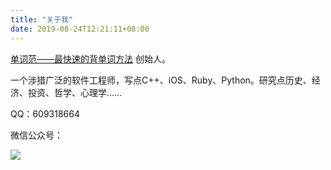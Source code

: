 ```yaml
---
title: "关于我"
date: 2019-08-24T12:21:11+08:00
---
```


[单词范——最快速的背单词方法](https://www.danci.fun/) 创始人。

一个涉猎广泛的软件工程师，写点C++、iOS、Ruby、Python。研究点历史、经济、投资、哲学、心理学……

QQ：609318664

微信公众号：

![](/chaogedipanerweima.jpg)
